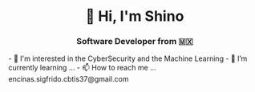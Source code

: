 <h1 align="center">👋 Hi, I'm Shino </h1>

<h3 align="center">Software Developer from 🇲🇽</h3>
- 👀 I'm interested in the CyberSecurity and the Machine Learning
- 🌱 I’m currently learning ...
- 📫 How to reach me ... encinas.sigfrido.cbtis37@gmail.com 

<!---
Shino2302/Shino2302 is a ✨ special ✨ repository because its `README.md` (this file) appears on your GitHub profile.
You can click the Preview link to take a look at your changes.
--->
